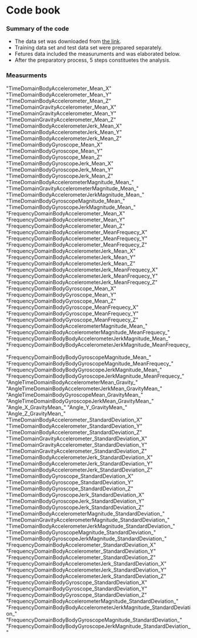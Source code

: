 # Code book

### Summary of the code
- The data set was downloaded from [the link](https://d396qusza40orc.cloudfront.net/getdata%2Fprojectfiles%2FUCI%20HAR%20Dataset.zip).
- Training data set and test data set were prepared separately.
- Fetures data included the measuruments and was elaborated below.
- After the preparatory process, 5 steps constituetes the analysis.

### Measurments
"TimeDomainBodyAccelerometer_Mean_X"                                   "TimeDomainBodyAccelerometer_Mean_Y"                                  
 "TimeDomainBodyAccelerometer_Mean_Z"                                   "TimeDomainGravityAccelerometer_Mean_X"                               
 "TimeDomainGravityAccelerometer_Mean_Y"                                "TimeDomainGravityAccelerometer_Mean_Z"                               
 "TimeDomainBodyAccelerometerJerk_Mean_X"                               "TimeDomainBodyAccelerometerJerk_Mean_Y"                              
"TimeDomainBodyAccelerometerJerk_Mean_Z"                               "TimeDomainBodyGyroscope_Mean_X"                                      
 "TimeDomainBodyGyroscope_Mean_Y"                                       "TimeDomainBodyGyroscope_Mean_Z"                                      
 "TimeDomainBodyGyroscopeJerk_Mean_X"                                   "TimeDomainBodyGyroscopeJerk_Mean_Y"                                  
"TimeDomainBodyGyroscopeJerk_Mean_Z"                                   "TimeDomainBodyAccelerometerMagnitude_Mean_"                          
 "TimeDomainGravityAccelerometerMagnitude_Mean_"                        "TimeDomainBodyAccelerometerJerkMagnitude_Mean_"                      
 "TimeDomainBodyGyroscopeMagnitude_Mean_"                               "TimeDomainBodyGyroscopeJerkMagnitude_Mean_"                          
 "FrequencyDomainBodyAccelerometer_Mean_X"                              "FrequencyDomainBodyAccelerometer_Mean_Y"                             
 "FrequencyDomainBodyAccelerometer_Mean_Z"                              "FrequencyDomainBodyAccelerometer_MeanFrequecy_X"                     
 "FrequencyDomainBodyAccelerometer_MeanFrequecy_Y"                      "FrequencyDomainBodyAccelerometer_MeanFrequecy_Z"                     
 "FrequencyDomainBodyAccelerometerJerk_Mean_X"                          "FrequencyDomainBodyAccelerometerJerk_Mean_Y"                         
 "FrequencyDomainBodyAccelerometerJerk_Mean_Z"                          "FrequencyDomainBodyAccelerometerJerk_MeanFrequecy_X"                 
 "FrequencyDomainBodyAccelerometerJerk_MeanFrequecy_Y"                  "FrequencyDomainBodyAccelerometerJerk_MeanFrequecy_Z"                 
 "FrequencyDomainBodyGyroscope_Mean_X"                                  "FrequencyDomainBodyGyroscope_Mean_Y"                                 
 "FrequencyDomainBodyGyroscope_Mean_Z"                                  "FrequencyDomainBodyGyroscope_MeanFrequecy_X"                         
 "FrequencyDomainBodyGyroscope_MeanFrequecy_Y"                          "FrequencyDomainBodyGyroscope_MeanFrequecy_Z"                         
 "FrequencyDomainBodyAccelerometerMagnitude_Mean_"                      "FrequencyDomainBodyAccelerometerMagnitude_MeanFrequecy_"             
 "FrequencyDomainBodyBodyAccelerometerJerkMagnitude_Mean_"              
 "FrequencyDomainBodyBodyAccelerometerJerkMagnitude_MeanFrequecy_"     
"FrequencyDomainBodyBodyGyroscopeMagnitude_Mean_"                      "FrequencyDomainBodyBodyGyroscopeMagnitude_MeanFrequecy_"             
 "FrequencyDomainBodyBodyGyroscopeJerkMagnitude_Mean_"                  "FrequencyDomainBodyBodyGyroscopeJerkMagnitude_MeanFrequecy_"         
"AngleTimeDomainBodyAccelerometerMean_Gravity_"                        "AngleTimeDomainBodyAccelerometerJerkMean_GravityMean_"               
 "AngleTimeDomainBodyGyroscopeMean_GravityMean_"                        "AngleTimeDomainBodyGyroscopeJerkMean_GravityMean_"                   
 "Angle_X_GravityMean_"                                                 "Angle_Y_GravityMean_"                                                
 "Angle_Z_GravityMean_"                                                 "TimeDomainBodyAccelerometer_StandardDeviation_X"                     
 "TimeDomainBodyAccelerometer_StandardDeviation_Y"                      "TimeDomainBodyAccelerometer_StandardDeviation_Z"                     
 "TimeDomainGravityAccelerometer_StandardDeviation_X"                   "TimeDomainGravityAccelerometer_StandardDeviation_Y"                  
 "TimeDomainGravityAccelerometer_StandardDeviation_Z"                   "TimeDomainBodyAccelerometerJerk_StandardDeviation_X"                 
 "TimeDomainBodyAccelerometerJerk_StandardDeviation_Y"                  "TimeDomainBodyAccelerometerJerk_StandardDeviation_Z"                 
 "TimeDomainBodyGyroscope_StandardDeviation_X"                          "TimeDomainBodyGyroscope_StandardDeviation_Y"                         
 "TimeDomainBodyGyroscope_StandardDeviation_Z"                          "TimeDomainBodyGyroscopeJerk_StandardDeviation_X"                     
 "TimeDomainBodyGyroscopeJerk_StandardDeviation_Y"                      "TimeDomainBodyGyroscopeJerk_StandardDeviation_Z"                     
"TimeDomainBodyAccelerometerMagnitude_StandardDeviation_"              "TimeDomainGravityAccelerometerMagnitude_StandardDeviation_"          
"TimeDomainBodyAccelerometerJerkMagnitude_StandardDeviation_"          "TimeDomainBodyGyroscopeMagnitude_StandardDeviation_"                 
 "TimeDomainBodyGyroscopeJerkMagnitude_StandardDeviation_"              "FrequencyDomainBodyAccelerometer_StandardDeviation_X"                
 "FrequencyDomainBodyAccelerometer_StandardDeviation_Y"                 "FrequencyDomainBodyAccelerometer_StandardDeviation_Z"                
"FrequencyDomainBodyAccelerometerJerk_StandardDeviation_X"             "FrequencyDomainBodyAccelerometerJerk_StandardDeviation_Y"            
 "FrequencyDomainBodyAccelerometerJerk_StandardDeviation_Z"             "FrequencyDomainBodyGyroscope_StandardDeviation_X"                    
 "FrequencyDomainBodyGyroscope_StandardDeviation_Y"                     "FrequencyDomainBodyGyroscope_StandardDeviation_Z"                    
 "FrequencyDomainBodyAccelerometerMagnitude_StandardDeviation_"         "FrequencyDomainBodyBodyAccelerometerJerkMagnitude_StandardDeviation_"
"FrequencyDomainBodyBodyGyroscopeMagnitude_StandardDeviation_"         "FrequencyDomainBodyBodyGyroscopeJerkMagnitude_StandardDeviation_"   
